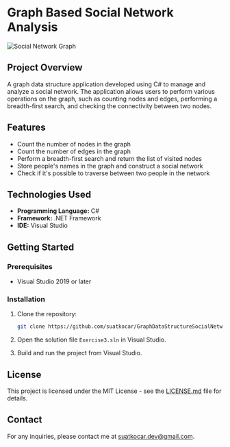 # Graph Based Social Network Analysis

![Social Network Graph](screenshots/social-network-graph.jpg)

## Project Overview

A graph data structure application developed using C# to manage and analyze a social network. The application allows users to perform various operations on the graph, such as counting nodes and edges, performing a breadth-first search, and checking the connectivity between two nodes.

## Features

- Count the number of nodes in the graph
- Count the number of edges in the graph
- Perform a breadth-first search and return the list of visited nodes
- Store people's names in the graph and construct a social network
- Check if it's possible to traverse between two people in the network

## Technologies Used

- **Programming Language:** C#
- **Framework:** .NET Framework
- **IDE:** Visual Studio

## Getting Started

### Prerequisites

- Visual Studio 2019 or later

### Installation

1. Clone the repository:

   ```bash
   git clone https://github.com/suatkocar/GraphDataStructureSocialNetwork.git
   ```

2. Open the solution file `Exercise3.sln` in Visual Studio.

3. Build and run the project from Visual Studio.

## License

This project is licensed under the MIT License - see the [LICENSE.md](LICENSE.md) file for details.

## Contact

For any inquiries, please contact me at suatkocar.dev@gmail.com.